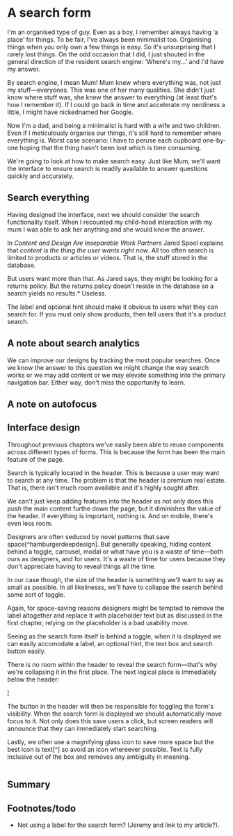 # A search form

I'm an organised type of guy. Even as a boy, I remember always having ‘a place’ for things. To be fair, I've always been minimalist too. Organising things when you only own a few things is easy. So it's unsurprising that I rarely lost things. On the odd occasion that I did, I just shouted in the general direction of the resident search engine: ‘Where's my...’ and I'd have my answer.

By search engine, I mean Mum! Mum knew where everything was, not just my stuff&mdash;everyones. This was one of her many qualities. She didn't just know where stuff was, she knew the answer to everything (at least that's how I remember it). If I could go back in time and accelerate my nerdiness a little, I might have nickednamed her Google.

Now I'm a dad, and being a minimalist is hard with a wife and two children. Even if I meticulously organise our things, it's still hard to remember where everything is. Worst case scenario: I have to peruse each cupboard one-by-one hoping that the thing hasn't been lost which is time consuming.

We're going to look at how to make search easy. Just like Mum, we'll want the interface to ensure search is readily available to answer questions quickly and accurately.

## Search everything

Having designed the interface, next we should consider the search functionality itself. When I recounted my child-hood interaction with my mum I was able to ask her anything and she would know the answer.

In *Content and Design Are Inseparable Work Partners* Jared Spool explains that *content is the thing the user wants right now*. All too often search is limited to products or articles or videos. That is, the stuff stored in the database.

But users want more than that. As Jared says, they might be looking for a returns policy. But the returns policy doesn't reside in the database so a search yields no results.* Useless.

The label and optional hint should make it obvious to users what they can search for. If you must only show products, then tell users that it's a product search.


## A note about search analytics

We can improve our designs by tracking the most popular searches. Once we know the answer to this question we might change the way search works or we may add content or we may elevate something into the primary navigation bar. Either way, don't miss the opportunity to learn.

## A note on autofocus

## Interface design

Throughout previous chapters we've easily been able to reuse components across different types of forms. This is because the form has been the main feature of the page.

Search is typically located in the header. This is because a user may want to search at any time. The problem is that the header is premium real estate. That is, there isn't much room available and it's highly sought after.

We can't just keep adding features into the header as not only does this push the main content furthe down the page, but it diminishes the value of the header. If everything is important, nothing is. And on mobile, there's even less room.

Designers are often seduced by novel patterns that save space[^hamburgerdeepdesign]. But generally speaking, hiding content behind a toggle, carousel, modal or what have you is a waste of time&mdash;both ours as designers, and for users. It's a waste of time for users because they don't appreciate having to reveal things all the time.

In our case though, the size of the header is something we'll want to say as small as possible. In all likelinesss, we'll have to collapse the search behind some sort of toggle.

Again, for space-saving reasons designers might be tempted to remove the label altogether and replace it with placeholder text but as discussed in the first chapter, relying on the placeholder is a bad usability move.

Seeing as the search form itself is behind a toggle, when it is displayed we can easily accomodate a label, an optional hint, the text box and search button easily.

There is no room within the header to reveal the search form&mdash;that's why we're collapsing it in the first place. The next logical place is immediately below the header:

[!]()

The button in the header will then be responsible for toggling the form's visibility. When the search form is displayed we should automatically move focus to it. Not only does this save users a click, but screen readers will announce that they can immediately start searching.

Lastly, we often use a magnifying glass icon to save more space but the best icon is text[^] so avoid an icon whereever possible. Text is fully inclusive out of the box and removes any ambiguity in meaning.

```HTML
```

## Summary

## Footnotes/todo

[jared search find more than products]:https://medium.com/uie-brain-sparks/content-and-design-are-inseparable-work-partners-5e1450ac5bba
- Not using a label for the search form? (Jeremy and link to my article?).